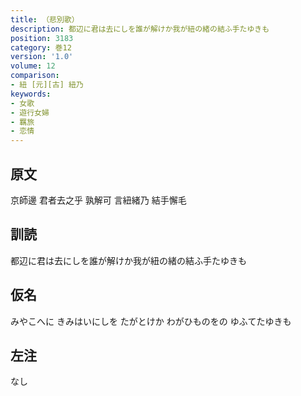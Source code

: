 ```yaml
---
title: （悲別歌）
description: 都辺に君は去にしを誰が解けか我が紐の緒の結ふ手たゆきも
position: 3183
category: 巻12
version: '1.0'
volume: 12
comparison:
- 紐 [元][古] 紐乃
keywords:
- 女歌
- 遊行女婦
- 羈旅
- 恋情
---
```


## 原文

京師邊 君者去之乎 孰解可 言紐緒乃 結手懈毛

## 訓読

都辺に君は去にしを誰が解けか我が紐の緒の結ふ手たゆきも

## 仮名

みやこへに きみはいにしを たがとけか わがひものをの ゆふてたゆきも

## 左注

なし
